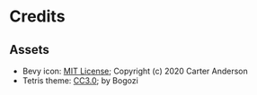# Credits

## Assets

* Bevy icon: [MIT License](licenses/Bevy_MIT_License.md); Copyright (c) 2020 Carter Anderson
* Tetris theme: [CC3.0](licenses/cc3.md); by Bogozi